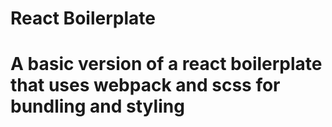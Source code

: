 # React Boilerplate
# A basic version of a react boilerplate that uses webpack and scss for bundling and styling
